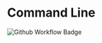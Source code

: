 # Command Line

![Github Workflow Badge](https://github.com/oscar-crowe22/commandLine/actions/workflows/CI.yml/badge.svg?event=push)
